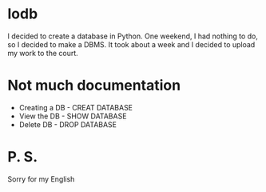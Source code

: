# lodb

I decided to create a database in Python. One weekend, I had nothing to do, so I decided to make a DBMS. It took about a week and I decided to upload my work to the court.

# Not much documentation

- Creating a DB - CREAT DATABASE
- View the DB - SHOW DATABASE
- Delete DB - DROP DATABASE

# P. S.
Sorry for my English
